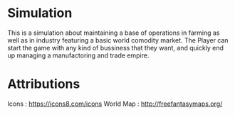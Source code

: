 # Simulation
This is a simulation about maintaining a base of operations in farming as well as in industry featuring a basic world comodity market.
The Player can start the game with any kind of bussiness that they want, and quickly end up managing a manufactoring and trade empire.

# Attributions
Icons : https://icons8.com/icons
World Map : http://freefantasymaps.org/
